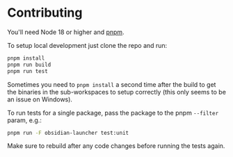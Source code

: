 # Contributing

You'll need Node 18 or higher and [pnpm](https://pnpm.io/installation).

To setup local development just clone the repo and run:
```bash
pnpm install
pnpm run build
pnpm run test
```

Sometimes you need to `pnpm install` a second time after the build to get the binaries in the sub-workspaces to setup
correctly (this only seems to be an issue on Windows).

To run tests for a single package, pass the package to the pnpm `--filter` param, e.g.:
```bash
pnpm run -F obsidian-launcher test:unit
```

Make sure to rebuild after any code changes before running the tests again.
